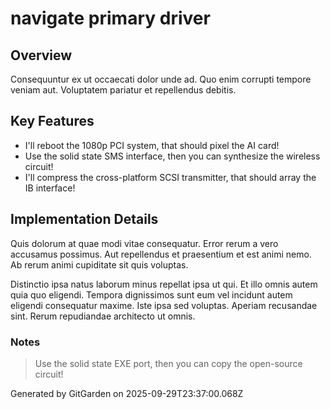 # navigate primary driver

## Overview
Consequuntur ex ut occaecati dolor unde ad. Quo enim corrupti tempore veniam aut. Voluptatem pariatur et repellendus debitis.

## Key Features
- I'll reboot the 1080p PCI system, that should pixel the AI card!
- Use the solid state SMS interface, then you can synthesize the wireless circuit!
- I'll compress the cross-platform SCSI transmitter, that should array the IB interface!

## Implementation Details
Quis dolorum at quae modi vitae consequatur. Error rerum a vero accusamus possimus. Aut repellendus et praesentium et est animi nemo. Ab rerum animi cupiditate sit quis voluptas.
 Distinctio ipsa natus laborum minus repellat ipsa ut qui. Et illo omnis autem quia quo eligendi. Tempora dignissimos sunt eum vel incidunt autem eligendi consequatur maxime. Iste ipsa sed voluptas. Aperiam recusandae sint. Rerum repudiandae architecto ut omnis.

### Notes
> Use the solid state EXE port, then you can copy the open-source circuit!

Generated by GitGarden on 2025-09-29T23:37:00.068Z